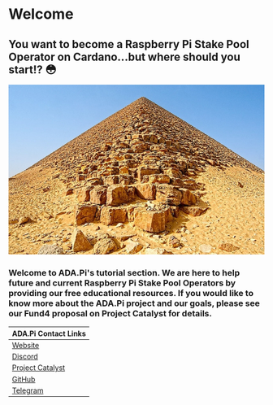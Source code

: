 # Welcome

## You want to become a Raspberry Pi Stake Pool Operator on Cardano...but where should you start!? 😳

![](.gitbook/assets/download-6-.jpeg)

### Welcome to ADA.Pi's tutorial section. We are here to help future and current Raspberry Pi Stake Pool Operators by providing our free educational resources. If you would like to know more about the ADA.Pi project and our goals, please see our Fund4 proposal on Project Catalyst for details.

| ADA.Pi Contact Links |
| :--- |
| [Website](https://ada-pi.io) |
| [Discord](https://discord.com/channels/815680220827746364/815680224460931074) |
| [Project Catalyst ](https://cardano.ideascale.com/a/dtd/ARMing-Cardano/340480-48088#idea-tab-comments) |
| [GitHub](https://github.com/ADA-Pi) |
| [Telegram](https://t.me/joinchat/FeKTCBu-pn5OUZUz4joF2w) |



